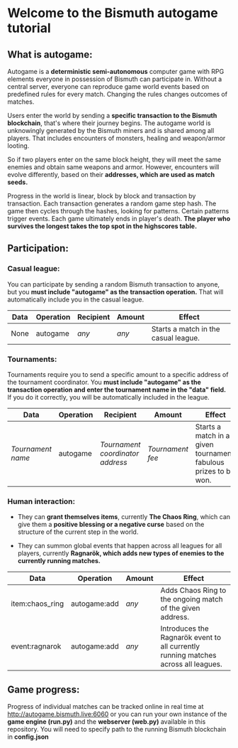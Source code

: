 # Welcome to the Bismuth autogame tutorial

## What is autogame:

Autogame is a **deterministic semi-autonomous** computer game with RPG elements everyone in
possession of Bismuth can participate in. Without a central server, everyone can reproduce
game world events based on predefined rules for every match. Changing the rules changes 
outcomes of matches.

Users enter the world by sending a **specific transaction to the Bismuth blockchain**, 
that's where their journey begins. The autogame world is unknowingly generated by the Bismuth
miners and is shared among all players. That includes encounters of monsters, healing 
and weapon/armor looting.

So if two players enter on the same block height, they will meet the same enemies and obtain
same weapons and armor. However, encounters will evolve differently, based on their **addresses,
which are used as match seeds.**

Progress in the world is linear, block by block and transaction by transaction. 
Each transaction generates a random game step hash. The game then cycles through the hashes,
looking for patterns. Certain patterns trigger events. Each game ultimately ends in player's death. 
**The player who survives the longest takes the top spot in the highscores table.**

## Participation:

### Casual league:
You can participate by sending a random Bismuth transaction to anyone, but you **must include 
"autogame" as the transaction operation.** That will automatically include you in the casual
league.

|Data|Operation|Recipient|Amount|Effect|
|-----------------------------|-----------------------------|-----------------------------|-----------------------------|-----------------------------|
|None|autogame|_any_|_any_|Starts a match in the casual league.|

### Tournaments:
Tournaments require you to send a specific amount to a specific address of the tournament 
coordinator. You **must include "autogame" as the transaction operation and enter the tournament 
name in the "data" field.** If you do it correctly, you will be automatically included in 
the league.

|Data|Operation|Recipient|Amount|Effect|
|-----------------------------|-----------------------------|-----------------------------|-----------------------------|-----------------------------|
|_Tournament name_|autogame|_Tournament coordinator address_|_Tournament fee_|Starts a match in a given tournament, fabulous prizes to be won.

### Human interaction:

- They can **grant themselves items**, currently **The Chaos Ring**, which can give them a **positive
blessing or a negative curse** based on the structure of the current step in the world.

- They can summon global events that happen across all leagues for all players, currently 
**Ragnarök, which adds new types of enemies to the currently running matches.**

|Data|Operation|Amount|Effect|
|-----------------------------|-----------------------------|-----------------------------|-----------------------------|
|item:chaos_ring|autogame:add|_any_|Adds Chaos Ring to the ongoing match of the given address.
|event:ragnarok|autogame:add|_any_|Introduces the Ragnarök event to all currently running matches across all leagues.|



## Game progress:
Progress of individual matches can be tracked online in real time at 
http://autogame.bismuth.live:6060 or you can run your own instance of the **game engine (run.py)**
and the **webserver (web.py)** available in this repository. You will need to specify path
to the running Bismuth blockchain in **config.json**